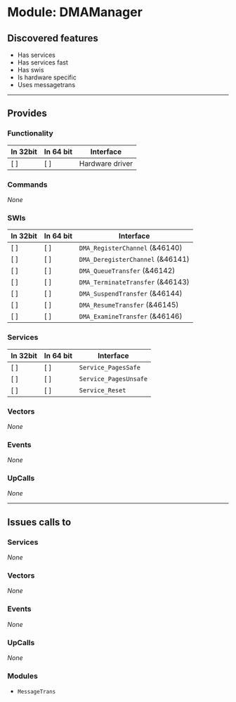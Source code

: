 # Module: DMAManager

## Discovered features


* Has services
* Has services fast
* Has swis
* Is hardware specific
* Uses messagetrans

---

## Provides

### Functionality

| In 32bit | In 64 bit | Interface |
|----------|-----------|-----------|
| [ ]      | [ ]       | Hardware driver |

### Commands


*None*


### SWIs


| In 32bit | In 64 bit | Interface |
|----------|-----------|-----------|
| [ ]      | [ ]       | `DMA_RegisterChannel` (&46140) |
| [ ]      | [ ]       | `DMA_DeregisterChannel` (&46141) |
| [ ]      | [ ]       | `DMA_QueueTransfer` (&46142) |
| [ ]      | [ ]       | `DMA_TerminateTransfer` (&46143) |
| [ ]      | [ ]       | `DMA_SuspendTransfer` (&46144) |
| [ ]      | [ ]       | `DMA_ResumeTransfer` (&46145) |
| [ ]      | [ ]       | `DMA_ExamineTransfer` (&46146) |


### Services


| In 32bit | In 64 bit | Interface |
|----------|-----------|-----------|
| [ ]      | [ ]       | `Service_PagesSafe` |
| [ ]      | [ ]       | `Service_PagesUnsafe` |
| [ ]      | [ ]       | `Service_Reset` |


### Vectors


*None*


### Events


*None*


### UpCalls


*None*


---

## Issues calls to

### Services


*None*


### Vectors


*None*


### Events


*None*


### UpCalls


*None*


### Modules


* `MessageTrans`


